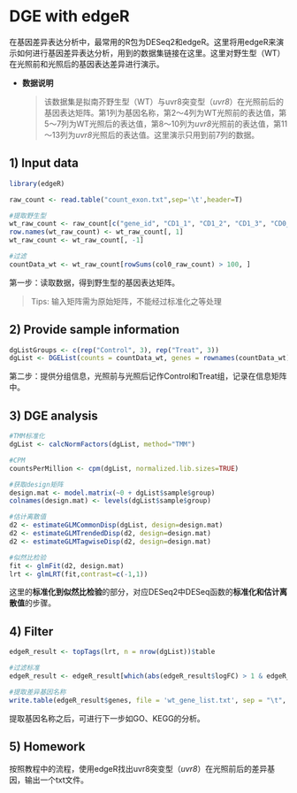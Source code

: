 # DGE with edgeR

在基因差异表达分析中，最常用的R包为DESeq2和edgeR。这里将用edgeR来演示如何进行基因差异表达分析，用到的数据集链接在这里。这里对野生型（WT）在光照前和光照后的基因表达差异进行演示。

* **数据说明**

  > 该数据集是拟南芥野生型（WT）与uvr8突变型（*uvr8*）在光照前后的基因表达矩阵。第1列为基因名称，第2～4列为WT光照前的表达值，第5～7列为WT光照后的表达值，第8～10列为*uvr8*光照前的表达值，第11～13列为*uvr8*光照后的表达值。这里演示只用到前7列的数据。

## 1\) Input data

``` R
library(edgeR)

raw_count <- read.table("count_exon.txt",sep='\t',header=T)

#提取野生型
wt_raw_count <- raw_count[c("gene_id", "CD1_1", "CD1_2", "CD1_3", "CD0_1", "CD0_2", "CD0_3")]
row.names(wt_raw_count) <- wt_raw_count[, 1]
wt_raw_count <- wt_raw_count[, -1]

#过滤
countData_wt <- wt_raw_count[rowSums(col0_raw_count) > 100, ]
```

第一步：读取数据，得到野生型的基因表达矩阵。

>  Tips: 输入矩阵需为原始矩阵，不能经过标准化之等处理

## 2\) Provide sample information

``` R
dgListGroups <- c(rep("Control", 3), rep("Treat", 3))
dgList <- DGEList(counts = countData_wt, genes = rownames(countData_wt), group = factor(dgListGroups))
```

第二步：提供分组信息，光照前与光照后记作Control和Treat组，记录在信息矩阵中。

## 3\) DGE analysis

``` R
#TMM标准化
dgList <- calcNormFactors(dgList, method="TMM")

#CPM
countsPerMillion <- cpm(dgList, normalized.lib.sizes=TRUE)

#获取design矩阵
design.mat <- model.matrix(~0 + dgList$sample$group)
colnames(design.mat) <- levels(dgList$sample$group)

#估计离散值
d2 <- estimateGLMCommonDisp(dgList, design=design.mat)
d2 <- estimateGLMTrendedDisp(d2, design=design.mat)
d2 <- estimateGLMTagwiseDisp(d2, design=design.mat)

#似然比检验
fit <- glmFit(d2, design.mat)
lrt <- glmLRT(fit,contrast=c(-1,1))
```

这里的**标准化到似然比检验**的部分，对应DESeq2中DESeq函数的**标准化和估计离散值**的步骤。

## 4\) Filter

``` R
edgeR_result <- topTags(lrt, n = nrow(dgList))$table

#过滤标准
edgeR_result <- edgeR_result[which(abs(edgeR_result$logFC) > 1 & edgeR_result$FDR < 0.05), ]

#提取差异基因名称
write.table(edgeR_result$genes, file = 'wt_gene_list.txt', sep = "\t", quote = F, row.names = F, col.names = T)
```

提取基因名称之后，可进行下一步如GO、KEGG的分析。

## 5\) Homework

按照教程中的流程，使用edgeR找出uvr8突变型（*uvr8*）在光照前后的差异基因，输出一个txt文件。